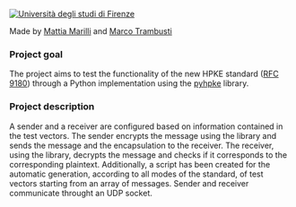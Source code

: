 [![Università degli studi di Firenze](https://i.imgur.com/1NmBfH0.png)](https://ingegneria.unifi.it)

Made by [Mattia Marilli](https://github.com/mattiamarilli) and [Marco Trambusti](https://github.com/MarcoTrambusti)

### Project goal
The project aims to test the functionality of the new HPKE standard ([RFC 9180](https://datatracker.ietf.org/doc/rfc9180/)) through a Python implementation using the [pyhpke](https://github.com/dajiaji/pyhpke.git) library.

### Project description
A sender and a receiver are configured based on information contained in the test vectors. The sender encrypts the message using the library and sends the message and the encapsulation to the receiver. The receiver, using the library, decrypts the message and checks if it corresponds to the corresponding plaintext. Additionally, a script has been created for the automatic generation, according to all modes of the standard, of test vectors starting from an array of messages. Sender and receiver communicate throught an UDP socket.
